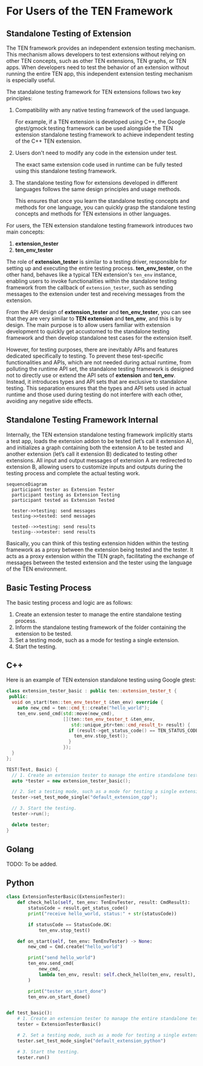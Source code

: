 # For Users of the TEN Framework

## Standalone Testing of Extension

The TEN framework provides an independent extension testing mechanism. This mechanism allows developers to test extensions without relying on other TEN concepts, such as other TEN extensions, TEN graphs, or TEN apps. When developers need to test the behavior of an extension without running the entire TEN app, this independent extension testing mechanism is especially useful.

The standalone testing framework for TEN extensions follows two key principles:

1. Compatibility with any native testing framework of the used language.

   For example, if a TEN extension is developed using C++, the Google gtest/gmock testing framework can be used alongside the TEN extension standalone testing framework to achieve independent testing of the C++ TEN extension.

2. Users don't need to modify any code in the extension under test.

   The exact same extension code used in runtime can be fully tested using this standalone testing framework.

3. The standalone testing flow for extensions developed in different languages follows the same design principles and usage methods.

   This ensures that once you learn the standalone testing concepts and methods for one language, you can quickly grasp the standalone testing concepts and methods for TEN extensions in other languages.

For users, the TEN extension standalone testing framework introduces two main concepts:

1. **extension_tester**
2. **ten_env_tester**

The role of **extension_tester** is similar to a testing driver, responsible for setting up and executing the entire testing process. **ten_env_tester**, on the other hand, behaves like a typical TEN extension's `ten_env` instance, enabling users to invoke functionalities within the standalone testing framework from the callback of `extension_tester`, such as sending messages to the extension under test and receiving messages from the extension.

From the API design of **extension_tester** and **ten_env_tester**, you can see that they are very similar to **TEN extension** and **ten_env**, and this is by design. The main purpose is to allow users familiar with extension development to quickly get accustomed to the standalone testing framework and then develop standalone test cases for the extension itself.

However, for testing purposes, there are inevitably APIs and features dedicated specifically to testing. To prevent these test-specific functionalities and APIs, which are not needed during actual runtime, from polluting the runtime API set, the standalone testing framework is designed not to directly use or extend the API sets of **extension** and **ten_env**. Instead, it introduces types and API sets that are exclusive to standalone testing. This separation ensures that the types and API sets used in actual runtime and those used during testing do not interfere with each other, avoiding any negative side effects.

## Standalone Testing Framework Internal

Internally, the TEN extension standalone testing framework implicitly starts a test app, loads the extension addon to be tested (let’s call it extension A), and initializes a graph containing both the extension A to be tested and another extension (let’s call it extension B) dedicated to testing other extensions. All input and output messages of extension A are redirected to extension B, allowing users to customize inputs and outputs during the testing process and complete the actual testing work.

```mermaid
sequenceDiagram
  participant tester as Extension Tester
  participant testing as Extension Testing
  participant tested as Extension Tested

  tester->>testing: send messages
  testing->>tested: send messages

  tested-->>testing: send results
  testing-->>tester: send results
```

Basically, you can think of this testing extension hidden within the testing framework as a proxy between the extension being tested and the tester. It acts as a proxy extension within the TEN graph, facilitating the exchange of messages between the tested extension and the tester using the language of the TEN environment.

## Basic Testing Process

The basic testing process and logic are as follows:

1. Create an extension tester to manage the entire standalone testing process.
2. Inform the standalone testing framework of the folder containing the extension to be tested.
3. Set a testing mode, such as a mode for testing a single extension.
4. Start the testing.

## C++

Here is an example of TEN extension standalone testing using Google gtest:

```c++
class extension_tester_basic : public ten::extension_tester_t {
 public:
  void on_start(ten::ten_env_tester_t &ten_env) override {
    auto new_cmd = ten::cmd_t::create("hello_world");
    ten_env.send_cmd(std::move(new_cmd),
                     [](ten::ten_env_tester_t &ten_env,
                        std::unique_ptr<ten::cmd_result_t> result) {
                       if (result->get_status_code() == TEN_STATUS_CODE_OK) {
                         ten_env.stop_test();
                       }
                     });
  }
};

TEST(Test, Basic) {
  // 1. Create an extension tester to manage the entire standalone testing process.
  auto *tester = new extension_tester_basic();

  // 2. Set a testing mode, such as a mode for testing a single extension.
  tester->set_test_mode_single("default_extension_cpp");

  // 3. Start the testing.
  tester->run();

  delete tester;
}
```

## Golang

TODO: To be added.

## Python

```python
class ExtensionTesterBasic(ExtensionTester):
    def check_hello(self, ten_env: TenEnvTester, result: CmdResult):
        statusCode = result.get_status_code()
        print("receive hello_world, status:" + str(statusCode))

        if statusCode == StatusCode.OK:
            ten_env.stop_test()

    def on_start(self, ten_env: TenEnvTester) -> None:
        new_cmd = Cmd.create("hello_world")

        print("send hello_world")
        ten_env.send_cmd(
            new_cmd,
            lambda ten_env, result: self.check_hello(ten_env, result),
        )

        print("tester on_start_done")
        ten_env.on_start_done()


def test_basic():
    # 1. Create an extension tester to manage the entire standalone testing process.
    tester = ExtensionTesterBasic()

    # 2. Set a testing mode, such as a mode for testing a single extension.
    tester.set_test_mode_single("default_extension_python")

    # 3. Start the testing.
    tester.run()
```
